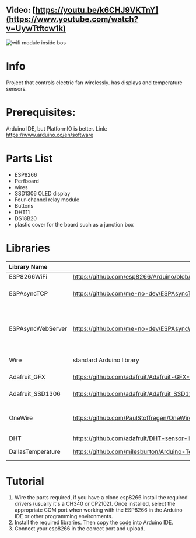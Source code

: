 ## Video: [https://youtu.be/k6CHJ9VKTnY](https://www.youtube.com/watch?v=UywTtftcw1k)

![wifi module inside bos](https://github.com/YuwsJuice/wireless-fan-control/assets/141793153/33f93f5a-fc00-46e1-9376-6572f6f4b12c)


# Info
Project that controls electric fan wirelessly. has displays and temperature sensors. 

# Prerequisites:
Arduino IDE, but PlatformIO is better.
Link: https://www.arduino.cc/en/software

# Parts List
* ESP8266
* Perfboard
* wires
* SSD1306 OLED display
* Four-channel relay module
* Buttons
* DHT11
* DS18B20
* plastic cover for the board such as a junction box

# Libraries
Library Name         |       Link       | Description
:------------------- | ---------------------- | :------------------------------------------------
ESP8266WiFi          | https://github.com/esp8266/Arduino/blob/master/libraries/ESP8266WiFi/src/ESP8266WiFi.h   | esp8266 wifi 
ESPAsyncTCP          | https://github.com/me-no-dev/ESPAsyncTCP | asynchronous TCP communication 
ESPAsyncWebServer    | https://github.com/me-no-dev/ESPAsyncWebServer | set up an asynchronous web server that can handle HTTP requests
Wire                 | standard Arduino library | I2C communication
Adafruit_GFX         | https://github.com/adafruit/Adafruit-GFX-Library | graphics core library
Adafruit_SSD1306     | https://github.com/adafruit/Adafruit_SSD1306 | SSD1306 oled display
OneWire              | https://github.com/PaulStoffregen/OneWire | Interfacing with DS18B20 temperature sensor
DHT                  | https://github.com/adafruit/DHT-sensor-library | dht11 library
DallasTemperature    | https://github.com/milesburton/Arduino-Temperature-Control-Library | used with dht11 library

# Tutorial
1. Wire the parts required, if you have a clone esp8266 install the required drivers (usually it's a CH340 or CP2102). Once installed, select the appropriate COM port when working with the ESP8266 in the Arduino IDE or other programming environments.
2. Install the required libraries. Then copy the [code](https://github.com/YuwsJuice/wireless-fan-control/blob/main/fan.ino) into Arduino IDE.
3. Connect your esp8266 in the correct port and upload.




